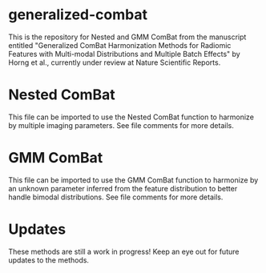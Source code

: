 # generalized-combat
This is the repository for Nested and GMM ComBat from the manuscript entitled "Generalized ComBat Harmonization Methods for Radiomic Features with Multi-modal Distributions and Multiple Batch Effects" by Horng et al., currently under review at Nature Scientific Reports.

# Nested ComBat
This file can be imported to use the Nested ComBat function to harmonize by multiple imaging parameters. See file comments for more details.

# GMM ComBat
This file can be imported to use the GMM ComBat function to harmonize by an unknown parameter inferred from the feature distribution to better handle bimodal distributions. See file comments for more details. 

# Updates
These methods are still a work in progress! Keep an eye out for future updates to the methods. 
